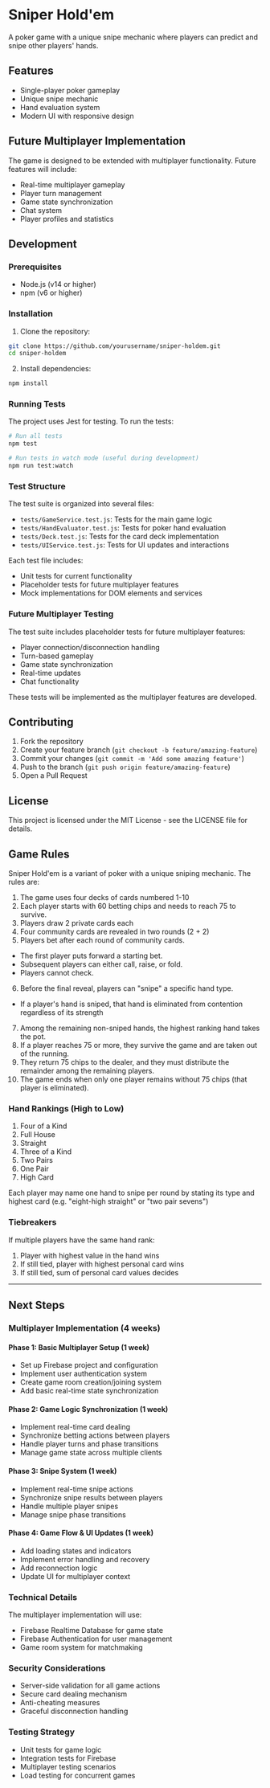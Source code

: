 # Sniper Hold'em

A poker game with a unique snipe mechanic where players can predict and snipe other players' hands.

## Features

- Single-player poker gameplay
- Unique snipe mechanic
- Hand evaluation system
- Modern UI with responsive design

## Future Multiplayer Implementation

The game is designed to be extended with multiplayer functionality. Future features will include:

- Real-time multiplayer gameplay
- Player turn management
- Game state synchronization
- Chat system
- Player profiles and statistics

## Development

### Prerequisites

- Node.js (v14 or higher)
- npm (v6 or higher)

### Installation

1. Clone the repository:
```bash
git clone https://github.com/yourusername/sniper-holdem.git
cd sniper-holdem
```

2. Install dependencies:
```bash
npm install
```

### Running Tests

The project uses Jest for testing. To run the tests:

```bash
# Run all tests
npm test

# Run tests in watch mode (useful during development)
npm run test:watch
```

### Test Structure

The test suite is organized into several files:

- `tests/GameService.test.js`: Tests for the main game logic
- `tests/HandEvaluator.test.js`: Tests for poker hand evaluation
- `tests/Deck.test.js`: Tests for the card deck implementation
- `tests/UIService.test.js`: Tests for UI updates and interactions

Each test file includes:
- Unit tests for current functionality
- Placeholder tests for future multiplayer features
- Mock implementations for DOM elements and services

### Future Multiplayer Testing

The test suite includes placeholder tests for future multiplayer features:

- Player connection/disconnection handling
- Turn-based gameplay
- Game state synchronization
- Real-time updates
- Chat functionality

These tests will be implemented as the multiplayer features are developed.

## Contributing

1. Fork the repository
2. Create your feature branch (`git checkout -b feature/amazing-feature`)
3. Commit your changes (`git commit -m 'Add some amazing feature'`)
4. Push to the branch (`git push origin feature/amazing-feature`)
5. Open a Pull Request

## License

This project is licensed under the MIT License - see the LICENSE file for details.

## Game Rules

Sniper Hold'em is a variant of poker with a unique sniping mechanic. The rules are:

1. The game uses four decks of cards numbered 1-10
2. Each player starts with 60 betting chips and needs to reach 75 to survive.
3. Players draw 2 private cards each
4. Four community cards are revealed in two rounds (2 + 2)
5. Players bet after each round of community cards.
  * The first player puts forward a starting bet.
  * Subsequent players can either call, raise, or fold.
  * Players cannot check.
6. Before the final reveal, players can "snipe" a specific hand type.
  * If a player's hand is sniped, that hand is eliminated from contention regardless of its strength
7. Among the remaining non-sniped hands, the highest ranking hand takes the pot.
8. If a player reaches 75 or more, they survive the game and are taken out of the running.
9. They return 75 chips to the dealer, and they must distribute the remainder among the remaining players.
10. The game ends when only one player remains without 75 chips (that player is eliminated).

### Hand Rankings (High to Low)
1. Four of a Kind
2. Full House
3. Straight
4. Three of a Kind
5. Two Pairs
6. One Pair
7. High Card

Each player may name one hand to snipe per round by stating its type and highest card (e.g. "eight-high straight" or "two pair sevens")

### Tiebreakers
If multiple players have the same hand rank:
1. Player with highest value in the hand wins
2. If still tied, player with highest personal card wins
3. If still tied, sum of personal card values decides

---

## Next Steps

### Multiplayer Implementation (4 weeks)

#### Phase 1: Basic Multiplayer Setup (1 week)
- Set up Firebase project and configuration
- Implement user authentication system
- Create game room creation/joining system
- Add basic real-time state synchronization

#### Phase 2: Game Logic Synchronization (1 week)
- Implement real-time card dealing
- Synchronize betting actions between players
- Handle player turns and phase transitions
- Manage game state across multiple clients

#### Phase 3: Snipe System (1 week)
- Implement real-time snipe actions
- Synchronize snipe results between players
- Handle multiple player snipes
- Manage snipe phase transitions

#### Phase 4: Game Flow & UI Updates (1 week)
- Add loading states and indicators
- Implement error handling and recovery
- Add reconnection logic
- Update UI for multiplayer context

### Technical Details

The multiplayer implementation will use:
- Firebase Realtime Database for game state
- Firebase Authentication for user management
- Game room system for matchmaking

### Security Considerations
- Server-side validation for all game actions
- Secure card dealing mechanism
- Anti-cheating measures
- Graceful disconnection handling

### Testing Strategy
- Unit tests for game logic
- Integration tests for Firebase
- Multiplayer testing scenarios
- Load testing for concurrent games
